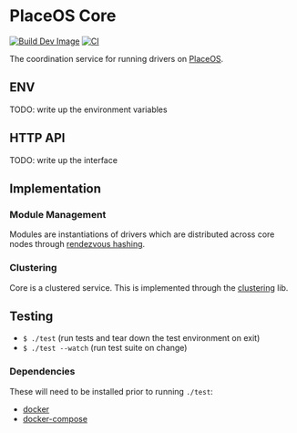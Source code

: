 # PlaceOS Core

[![Build Dev Image](https://github.com/PlaceOS/core/actions/workflows/build-dev-image.yml/badge.svg)](https://github.com/PlaceOS/core/actions/workflows/build-dev-image.yml)
[![CI](https://github.com/PlaceOS/core/actions/workflows/ci.yml/badge.svg)](https://github.com/PlaceOS/core/actions/workflows/ci.yml)

The coordination service for running drivers on [PlaceOS](https://place.technology).

## ENV

TODO: write up the environment variables

## HTTP API

TODO: write up the interface

## Implementation

### Module Management

Modules are instantiations of drivers which are distributed across core nodes through [rendezvous hashing](https://github.com/aca-labs/hound-dog).

### Clustering

Core is a clustered service. This is implemented through the [clustering](https://github.com/aca-labs/clustering) lib.

## Testing

- `$ ./test` (run tests and tear down the test environment on exit)
- `$ ./test --watch` (run test suite on change)

### Dependencies

These will need to be installed prior to running `./test`:

- [docker](https://www.docker.com/)
- [docker-compose](https://github.com/docker/compose)
